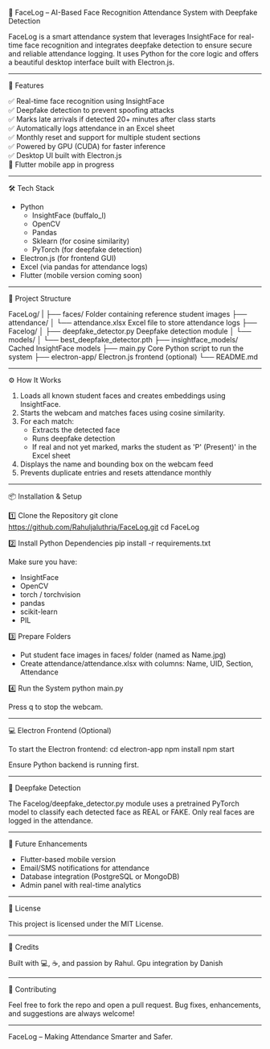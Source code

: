 
🧠 FaceLog – AI-Based Face Recognition Attendance System with Deepfake Detection

FaceLog is a smart attendance system that leverages InsightFace for real-time face recognition and integrates deepfake detection to ensure secure and reliable attendance logging. It uses Python for the core logic and offers a beautiful desktop interface built with Electron.js.

---

🚀 Features

✅ Real-time face recognition using InsightFace  
✅ Deepfake detection to prevent spoofing attacks  
✅ Marks late arrivals if detected 20+ minutes after class starts  
✅ Automatically logs attendance in an Excel sheet  
✅ Monthly reset and support for multiple student sections  
✅ Powered by GPU (CUDA) for faster inference  
✅ Desktop UI built with Electron.js  
🚧 Flutter mobile app in progress

---

🛠️ Tech Stack

- Python
  - InsightFace (buffalo_l)
  - OpenCV
  - Pandas
  - Sklearn (for cosine similarity)
  - PyTorch (for deepfake detection)
- Electron.js (for frontend GUI)
- Excel (via pandas for attendance logs)
- Flutter (mobile version coming soon)

---

📁 Project Structure

FaceLog/
|
├── faces/                      Folder containing reference student images
├── attendance/
│   └── attendance.xlsx         Excel file to store attendance logs
├── Facelog/
│   ├── deepfake_detector.py    Deepfake detection module
│   └── models/
│       └── best_deepfake_detector.pth
├── insightface_models/         Cached InsightFace models
├── main.py                     Core Python script to run the system
├── electron-app/               Electron.js frontend (optional)
└── README.md

---

⚙️ How It Works

1. Loads all known student faces and creates embeddings using InsightFace.
2. Starts the webcam and matches faces using cosine similarity.
3. For each match:
   - Extracts the detected face
   - Runs deepfake detection
   - If real and not yet marked, marks the student as 'P' (Present)' in the Excel sheet
4. Displays the name and bounding box on the webcam feed
5. Prevents duplicate entries and resets attendance monthly

---

📦 Installation & Setup

1️⃣ Clone the Repository
git clone https://github.com/Rahuljaluthria/FaceLog.git
cd FaceLog

2️⃣ Install Python Dependencies
pip install -r requirements.txt

Make sure you have:
- InsightFace
- OpenCV
- torch / torchvision
- pandas
- scikit-learn
- PIL

3️⃣ Prepare Folders
- Put student face images in faces/ folder (named as Name.jpg)
- Create attendance/attendance.xlsx with columns: Name, UID, Section, Attendance

4️⃣ Run the System
python main.py

Press q to stop the webcam.

---

💻 Electron Frontend (Optional)

To start the Electron frontend:
cd electron-app
npm install
npm start

Ensure Python backend is running first.

---

🧪 Deepfake Detection

The Facelog/deepfake_detector.py module uses a pretrained PyTorch model to classify each detected face as REAL or FAKE. Only real faces are logged in the attendance.

---


🧠 Future Enhancements

- Flutter-based mobile version
- Email/SMS notifications for attendance
- Database integration (PostgreSQL or MongoDB)
- Admin panel with real-time analytics

---

📜 License

This project is licensed under the MIT License.

---

🙌 Credits

Built with 💻, ☕, and passion by Rahul.
Gpu integration by Danish 

---

🤝 Contributing

Feel free to fork the repo and open a pull request. Bug fixes, enhancements, and suggestions are always welcome!

---

FaceLog – Making Attendance Smarter and Safer.
